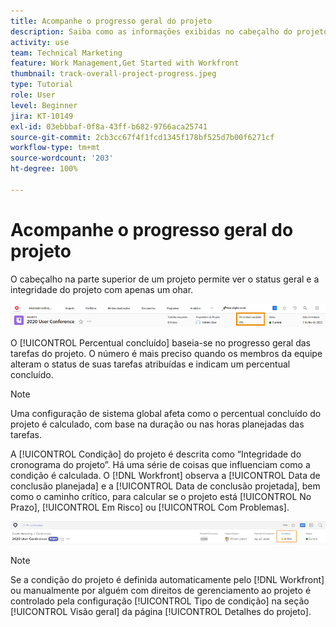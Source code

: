```yaml
---
title: Acompanhe o progresso geral do projeto
description: Saiba como as informações exibidas no cabeçalho do projeto podem ajudar a acompanhar o progresso e a integridade geral do projeto.
activity: use
team: Technical Marketing
feature: Work Management,Get Started with Workfront
thumbnail: track-overall-project-progress.jpeg
type: Tutorial
role: User
level: Beginner
jira: KT-10149
exl-id: 03ebbbaf-0f8a-43ff-b682-9766aca25741
source-git-commit: 2cb3cc67f4f1fcd1345f178bf525d7b00f6271cf
workflow-type: tm+mt
source-wordcount: '203'
ht-degree: 100%

---
```


# Acompanhe o progresso geral do projeto

O cabeçalho na parte superior de um projeto permite ver o status geral e a integridade do projeto com apenas um ohar.

![Cabeçalho do projeto em exibição [!UICONTROL Percentual concluído]](assets/planner-fund-percent-complete.png)

O [!UICONTROL Percentual concluído] baseia-se no progresso geral das tarefas do projeto. O número é mais preciso quando os membros da equipe alteram o status de suas tarefas atribuídas e indicam um percentual concluído.

>[!NOTE]
>
>Uma configuração de sistema global afeta como o percentual concluído do projeto é calculado, com base na duração ou nas horas planejadas das tarefas.

A [!UICONTROL Condição] do projeto é descrita como “Integridade do cronograma do projeto”. Há uma série de coisas que influenciam como a condição é calculada. O [!DNL Workfront] observa a [!UICONTROL Data de conclusão planejada] e a [!UICONTROL Data de conclusão projetada], bem como o caminho crítico, para calcular se o projeto está [!UICONTROL No Prazo], [!UICONTROL Em Risco] ou [!UICONTROL Com Problemas].

![Cabeçalho do projeto exibindo a [!UICONTROL Condição]](assets/planner-fund-condition.png)

>[!NOTE]
>
>Se a condição do projeto é definida automaticamente pelo [!DNL Workfront] ou manualmente por alguém com direitos de gerenciamento ao projeto é controlado pela configuração [!UICONTROL Tipo de condição] na seção [!UICONTROL Visão geral] da página [!UICONTROL Detalhes do projeto].

<!---
learn more urls
Project percent complete overview
Overview of project condition and condition type
--->
